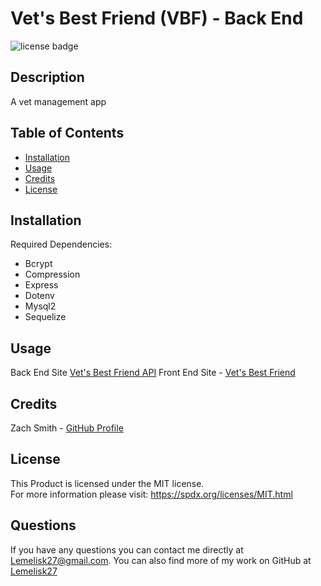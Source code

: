 # Vet's Best Friend (VBF) - Back End
![license badge](https://img.shields.io/badge/license-MIT-blue)
## Description
A vet management app
## Table of Contents
- [Installation](#installation)
- [Usage](#usage)
- [Credits](#credits)
- [License](#license)
## Installation
Required Dependencies:
- Bcrypt
- Compression
- Express
- Dotenv
- Mysql2
- Sequelize
## Usage
Back End Site [Vet's Best Friend API](https://vetbestfriend-back.herokuapp.com/)
Front End Site - [Vet's Best Friend](https://vetbestfriend.herokuapp.com/)
## Credits
Zach Smith - [GitHub Profile](https://github.com/Lemelisk27@gmail.com)  
## License
This Product is licensed under the MIT license.  
For more information please visit: https://spdx.org/licenses/MIT.html
## Questions  
If you have any questions you can contact me directly at Lemelisk27@gmail.com. You can also find more of my work on GitHub at [Lemelisk27](https://github.com/Lemelisk27)